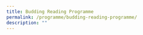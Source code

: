 ```yaml
---
title: Budding Reading Programme
permalink: /programme/budding-reading-programme/
description: ""
---
```

